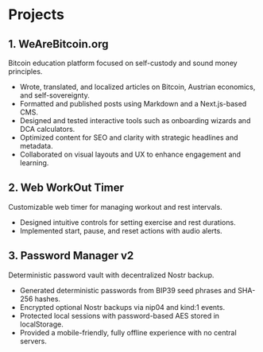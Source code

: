 # Projects

## 1. WeAreBitcoin.org
Bitcoin education platform focused on self-custody and sound money principles.
- Wrote, translated, and localized articles on Bitcoin, Austrian economics, and self-sovereignty.
- Formatted and published posts using Markdown and a Next.js-based CMS.
- Designed and tested interactive tools such as onboarding wizards and DCA calculators.
- Optimized content for SEO and clarity with strategic headlines and metadata.
- Collaborated on visual layouts and UX to enhance engagement and learning.

## 2. Web WorkOut Timer
Customizable web timer for managing workout and rest intervals.
- Designed intuitive controls for setting exercise and rest durations.
- Implemented start, pause, and reset actions with audio alerts.

## 3. Password Manager v2
Deterministic password vault with decentralized Nostr backup.
- Generated deterministic passwords from BIP39 seed phrases and SHA-256 hashes.
- Encrypted optional Nostr backups via nip04 and kind:1 events.
- Protected local sessions with password-based AES stored in localStorage.
- Provided a mobile-friendly, fully offline experience with no central servers.
